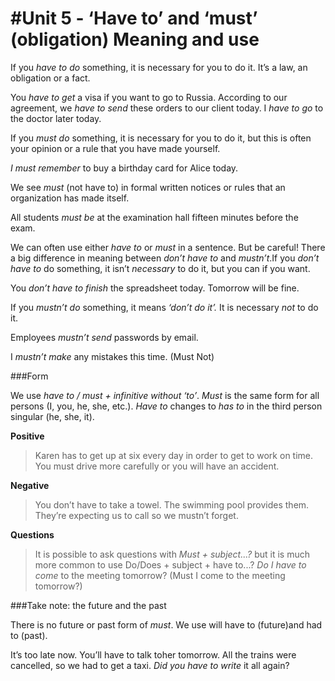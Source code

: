#Unit 5 - ‘Have to’ and ‘must’ (obligation)
Meaning and use
===============

If you *have to do* something, it is necessary for you to do it. It’s a law, an obligation or a fact.

You *have to get* a visa if you want to go to Russia.
According to our agreement, we *have to send* these orders to our client today.
I *have to go* to the doctor later today.

If you *must do* something, it is necessary for you to do it, but this is often your opinion or a rule that you have made yourself.

*I must remember* to buy a birthday card for Alice today.

We see *must* (not have to) in formal written notices or rules that an organization has made itself.

All students *must be* at the examination hall fifteen minutes before the exam.

We can often use either *have to* or *must* in a sentence. But be careful! There a big difference in meaning between *don’t have to* and *mustn’t*.If you *don’t have to* do something, it isn’t *necessary* to do it, but you can if you want.

You *don’t have to finish* the spreadsheet today. Tomorrow will be fine.

If you *mustn’t do* something, it means *‘don’t do it’.* It is necessary *not* to do it.

Employees *mustn’t send* passwords by email.

I *mustn’t make* any mistakes this time.
(Must Not)
 
###Form

We use *have to / must + infinitive without ‘to’*. *Must* is the same form for all persons (I, you, he, she, etc.). *Have to* changes to *has to* in the third person singular (he, she, it).

**Positive**
>Karen has to get up at six every day in order to get to work on time.
>You must drive more carefully or you will have an accident.

**Negative**
>You don’t have to take a towel. The swimming pool provides them.
>They’re expecting us to call so we mustn’t forget.

**Questions**
>It is possible to ask questions with *Must + subject...?* but it is much more common to use Do/Does + subject + have to...?
>*Do I have to come* to the meeting tomorrow? (Must I come to the meeting tomorrow?)

###Take note: the future and the past

There is no future or past form of *must*. We use will have to (future)and had to (past).

It’s too late now. You’ll have to talk toher tomorrow.
All the trains were cancelled, so we had to get a taxi.
*Did you have to write* it all again?

[Reference]: http://www.bbc.co.uk/learningenglish/english/course/lower-intermediate/unit-5/tab/grammar